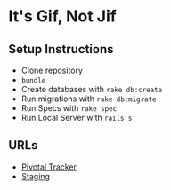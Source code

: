 # It's Gif, Not Jif

## Setup Instructions
* Clone repository
* `bundle`
* Create databases with `rake db:create`
* Run migrations with `rake db:migrate`
* Run Specs with `rake spec`
* Run Local Server with `rails s`

## URLs
* [Pivotal Tracker](https://www.pivotaltracker.com/n/projects/1074396 "Pivotal Tracker")
* [Staging](http://still-beach-9461.herokuapp.com/ "It's Gif, Not Jif Staging")